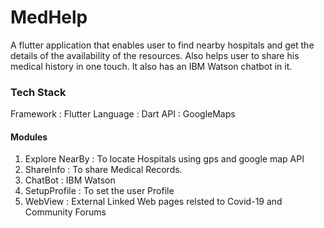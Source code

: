 # MedHelp

A flutter application that enables user to find nearby hospitals and get the details of the availability of the resources. Also helps user to share his medical history in one touch. It also has an IBM Watson chatbot in it.

### Tech Stack

Framework : Flutter
Language : Dart
API : GoogleMaps

#### Modules

1. Explore NearBy : To locate Hospitals using gps and google map API
2. ShareInfo : To share Medical Records.
3. ChatBot : IBM Watson
4. SetupProfile : To set the user Profile
5. WebView : External Linked Web pages relsted to Covid-19 and Community Forums


